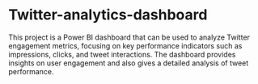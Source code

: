 # Twitter-analytics-dashboard
This project is a Power BI dashboard that can be used to analyze Twitter engagement metrics, focusing on key performance indicators such as impressions, clicks, and tweet interactions. The dashboard provides insights on user engagement and also gives a detailed analysis of tweet performance.

